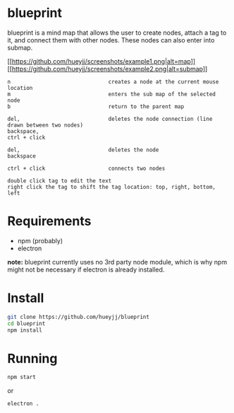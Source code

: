 # blueprint
blueprint is a mind map that allows the user to create nodes, attach a tag to it, and connect 
them with other nodes. These nodes can also enter into submap.

[[https://github.com/hueyjj/screenshots/example1.png|alt=map]]
[[https://github.com/hueyjj/screenshots/example2.png|alt=submap]]

    n                               creates a node at the current mouse location
    m                               enters the sub map of the selected node
    b                               return to the parent map 
    
    del,                            deletes the node connection (line drawn between two nodes)
    backspace, 
    ctrl + click    
    
    del,                            deletes the node
    backspace 
    
    ctrl + click                    connects two nodes

    double click tag to edit the text
    right click the tag to shift the tag location: top, right, bottom, left

# Requirements
  - npm (probably)
  - electron

__note:__ blueprint currently uses no 3rd party node module, which is why npm might not be necessary if electron is already installed.

# Install
```sh
git clone https://github.com/hueyjj/blueprint
cd blueprint
npm install
```

# Running
```sh
npm start
```
or
```sh
electron .
```


